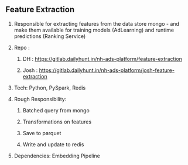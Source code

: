 ## Feature Extraction

1.  Responsible for extracting features from the data store mongo - and
    make them available for training models (AdLearning) and runtime
    predictions (Ranking Service)

2.  Repo :

    1.  DH :
        <https://gitlab.dailyhunt.in/nh-ads-platform/feature-extraction>

    2.  Josh :
        <https://gitlab.dailyhunt.in/nh-ads-platform/josh-feature-extraction>

3.  Tech: Python, PySpark, Redis

4.  Rough Responsibility:

    1.  Batched query from mongo

    2.  Transformations on features

    3.  Save to parquet

    4.  Write and update to redis

5.  Dependencies: Embedding Pipeline
